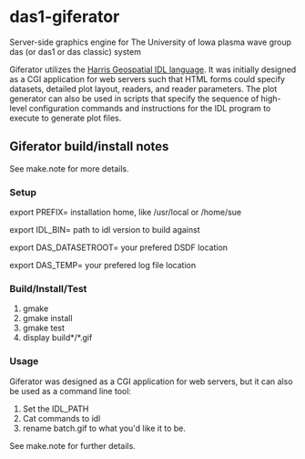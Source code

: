 # das1-giferator
Server-side graphics engine for The University of Iowa plasma wave group das (or das1 or das classic) system

Giferator utilizes the [Harris Geospatial IDL language](http://www.harrisgeospatial.com/SoftwareTechnology/IDL.aspx).
It was initially designed as a CGI application for web servers such that HTML forms could specify datasets,
detailed plot layout, readers, and reader parameters.  The plot generator can also be used in scripts that specify
the sequence of high-level configuration commands and instructions for the IDL program to execute to generate plot files.

## Giferator build/install notes

See make.note for more details.

### Setup

export PREFIX= installation home, like /usr/local or /home/sue

export IDL_BIN= path to idl version to build against

export DAS_DATASETROOT= your prefered DSDF location

export DAS_TEMP= your prefered log file location

### Build/Install/Test

1. gmake
2. gmake install
3. gmake test
4. display build*/*.gif

### Usage

Giferator was designed as a CGI application for web servers, but it can also be
used as a command line tool:

1. Set the IDL_PATH
2. Cat commands to idl
3. rename batch.gif to what you'd like it to be.

See make.note for further details.
